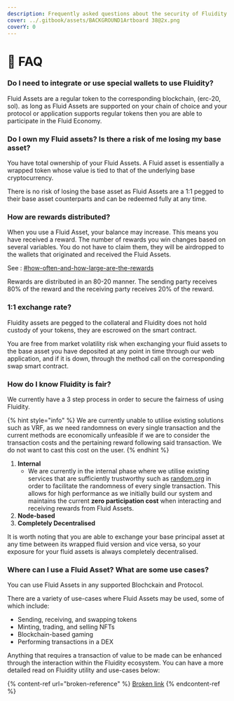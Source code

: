 ```yaml
---
description: Frequently asked questions about the security of Fluidity and its mechanisms.
cover: ../.gitbook/assets/BACKGROUND1Artboard 38@2x.png
coverY: 0
---
```


# 📄 FAQ

### Do I need to integrate or use special wallets to use Fluidity?

Fluid Assets are a regular token to the corresponding blockchain, (erc-20, sol). as long as Fluid Assets are supported on your chain of choice and your protocol or application supports regular tokens then you are able to participate in the Fluid Economy.&#x20;

### **Do I own my Fluid assets? Is there a risk of me losing my base asset?**

You have total ownership of your Fluid Assets. A Fluid asset is essentially a wrapped token whose value is tied to that of the underlying base cryptocurrency.

There is no risk of losing the base asset as Fluid Assets are a 1:1 pegged to their base asset counterparts and can be redeemed fully at any time.

### **How are rewards distributed?**

When you use a Fluid Asset, your balance may increase. This means you have received a reward. The number of rewards you win changes based on several variables.  You do not have to claim them, they will be airdropped to the wallets that originated and received the Fluid Assets.&#x20;

See : [#how-often-and-how-large-are-the-rewards](../learning-and-getting-started/the-economics-of-a-fluid-asset/#how-often-and-how-large-are-the-rewards "mention")

Rewards are distributed in an 80-20 manner. The sending party receives 80% of the reward and the receiving party receives 20% of the reward.

### **1:1 exchange rate?**&#x20;

Fluidity assets are pegged to the collateral and Fluidity does not hold custody of your tokens, they are escrowed on the smart contract.

You are free from market volatility risk when exchanging your fluid assets to the base asset you have deposited at any point in time through our web application, and if it is down, through the method call on the corresponding swap smart contract. &#x20;

### **How do I know Fluidity is fair?**

We currently have a 3 step process in order to secure the fairness of using Fluidity.

{% hint style="info" %}
We are currently unable to utilise existing solutions such as VRF, as we need randomness on every single transaction and the current methods are economically unfeasible if we are to consider the transaction costs and the pertaining reward following said transaction. We do not want to cast this cost on the user.
{% endhint %}

1. **Internal**
   * We are currently in the internal phase where we utilise existing services that are sufficiently trustworthy such as [random.org](https://www.random.org/) in order to facilitate the randomness of every single transaction. This allows for high performance as we initially build our system and maintains the current **zero participation cost** when interacting and receiving rewards from Fluid Assets.
2. **Node-based**
3. **Completely Decentralised**

It is worth noting that you are able to exchange your base principal asset at any time between its wrapped fluid version and vice versa, so your exposure for your fluid assets is always completely decentralised.

### Where can I use a Fluid Asset? What are some use cases?

You can use Fluid Assets in any supported Blochckain and Protocol.

There are a variety of use-cases where Fluid Assets may be used, some of which include:

* Sending, receiving, and swapping tokens
* Minting, trading, and selling NFTs
* Blockchain-based gaming
* Performing transactions in a DEX

Anything that requires a transaction of value to be made can be enhanced through the interaction within the Fluidity ecosystem. You can have a more detailed read on Fluidity utility and use-cases below:

{% content-ref url="broken-reference" %}
[Broken link](broken-reference)
{% endcontent-ref %}
